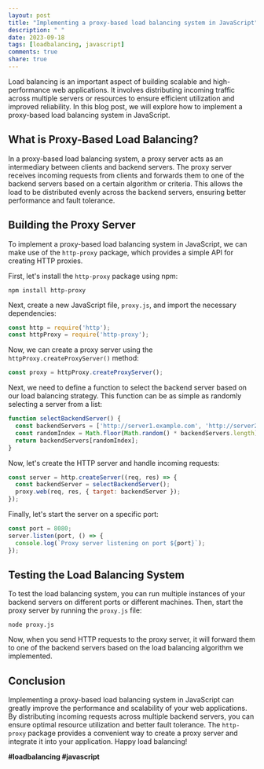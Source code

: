 ```yaml
---
layout: post
title: "Implementing a proxy-based load balancing system in JavaScript"
description: " "
date: 2023-09-18
tags: [loadbalancing, javascript]
comments: true
share: true
---
```


Load balancing is an important aspect of building scalable and high-performance web applications. It involves distributing incoming traffic across multiple servers or resources to ensure efficient utilization and improved reliability. In this blog post, we will explore how to implement a proxy-based load balancing system in JavaScript.

## What is Proxy-Based Load Balancing?

In a proxy-based load balancing system, a proxy server acts as an intermediary between clients and backend servers. The proxy server receives incoming requests from clients and forwards them to one of the backend servers based on a certain algorithm or criteria. This allows the load to be distributed evenly across the backend servers, ensuring better performance and fault tolerance.

## Building the Proxy Server

To implement a proxy-based load balancing system in JavaScript, we can make use of the `http-proxy` package, which provides a simple API for creating HTTP proxies.

First, let's install the `http-proxy` package using npm:

```shell
npm install http-proxy
```

Next, create a new JavaScript file, `proxy.js`, and import the necessary dependencies:

```javascript
const http = require('http');
const httpProxy = require('http-proxy');
```

Now, we can create a proxy server using the `httpProxy.createProxyServer()` method:

```javascript
const proxy = httpProxy.createProxyServer();
```

Next, we need to define a function to select the backend server based on our load balancing strategy. This function can be as simple as randomly selecting a server from a list:

```javascript
function selectBackendServer() {
  const backendServers = ['http://server1.example.com', 'http://server2.example.com', 'http://server3.example.com'];
  const randomIndex = Math.floor(Math.random() * backendServers.length);
  return backendServers[randomIndex];
}
```

Now, let's create the HTTP server and handle incoming requests:

```javascript
const server = http.createServer((req, res) => {
  const backendServer = selectBackendServer();
  proxy.web(req, res, { target: backendServer });
});
```

Finally, let's start the server on a specific port:

```javascript
const port = 8080;
server.listen(port, () => {
  console.log(`Proxy server listening on port ${port}`);
});
```

## Testing the Load Balancing System

To test the load balancing system, you can run multiple instances of your backend servers on different ports or different machines. Then, start the proxy server by running the `proxy.js` file:

```shell
node proxy.js
```

Now, when you send HTTP requests to the proxy server, it will forward them to one of the backend servers based on the load balancing algorithm we implemented.

## Conclusion

Implementing a proxy-based load balancing system in JavaScript can greatly improve the performance and scalability of your web applications. By distributing incoming requests across multiple backend servers, you can ensure optimal resource utilization and better fault tolerance. The `http-proxy` package provides a convenient way to create a proxy server and integrate it into your application. Happy load balancing!

**#loadbalancing #javascript**